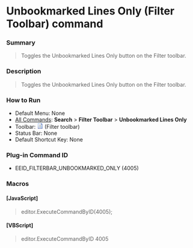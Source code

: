 # Unbookmarked Lines Only (Filter Toolbar) command

### Summary

> Toggles the Unbookmarked Lines Only button on the Filter toolbar.

### Description

> Toggles the Unbookmarked Lines Only button on the Filter toolbar.

### How to Run

- Default Menu: None
- [All Commands](../tools/all_commands): **Search**
\> **Filter Toolbar** \> **Unbookmarked Lines Only**
- Toolbar: ![](../../images/unbookmarked_lines_only.png) (Filter toolbar)
- Status Bar: None
- Default Shortcut Key: None

### Plug-in Command ID

- EEID\_FILTERBAR\_UNBOOKMARKED\_ONLY (4005)

### Macros

#### \[JavaScript\]

> editor.ExecuteCommandByID(4005);

#### \[VBScript\]

> editor.ExecuteCommandByID 4005
